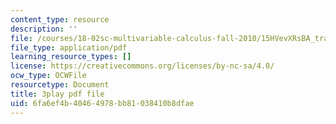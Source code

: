 ```yaml
---
content_type: resource
description: ''
file: /courses/18-02sc-multivariable-calculus-fall-2010/15HVevXRsBA_transcript.pdf
file_type: application/pdf
learning_resource_types: []
license: https://creativecommons.org/licenses/by-nc-sa/4.0/
ocw_type: OCWFile
resourcetype: Document
title: 3play pdf file
uid: 6fa6ef4b-4046-4978-bb81-038410b8dfae
---
```

